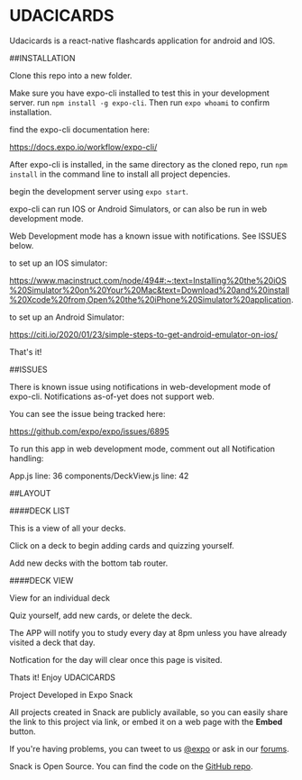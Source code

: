 # UDACICARDS

Udacicards is a react-native flashcards application for android and IOS.



##INSTALLATION

Clone this repo into a new folder.

Make sure you have expo-cli installed to test this in your development server. run `npm install -g expo-cli`. Then run `expo whoami` to confirm installation.

find the expo-cli documentation here:

https://docs.expo.io/workflow/expo-cli/



After expo-cli is installed, in the same directory as the cloned repo, run `npm install` in the command line to install all project depencies.


begin the development server using `expo start`.

expo-cli can run IOS or Android Simulators, or can also be run in web development mode.

Web Development mode has a known issue with notifications. See ISSUES below.


to set up an IOS simulator:

https://www.macinstruct.com/node/494#:~:text=Installing%20the%20iOS%20Simulator%20on%20Your%20Mac&text=Download%20and%20install%20Xcode%20from,Open%20the%20iPhone%20Simulator%20application.

to set up an Android Simulator:

https://citi.io/2020/01/23/simple-steps-to-get-android-emulator-on-ios/

That's it!


##ISSUES

There is known issue using notifications in web-development mode of expo-cli. Notifications as-of-yet does not support web.

You can see the issue being tracked here:

https://github.com/expo/expo/issues/6895

To run this app in web development mode, comment out all Notification handling:

App.js line: 36
components/DeckView.js line: 42

##LAYOUT

####DECK LIST

This is a view of all your decks.

Click on a deck to begin adding cards and quizzing yourself.

Add new decks with the bottom tab router.

####DECK VIEW

View for an individual deck

Quiz yourself, add new cards, or delete the deck.

The APP will notify you to study every day at 8pm unless you have already visited a deck that day.

Notfication for the day will clear once this page is visited.


Thats it! Enjoy UDACICARDS






Project Developed in Expo Snack

All projects created in Snack are publicly available, so you can easily share the link to this project via link, or embed it on a web page with the **Embed** button.

If you're having problems, you can tweet to us [@expo](https://twitter.com/expo) or ask in our [forums](https://forums.expo.io).

Snack is Open Source. You can find the code on the [GitHub repo](https://github.com/expo/snack-web).
